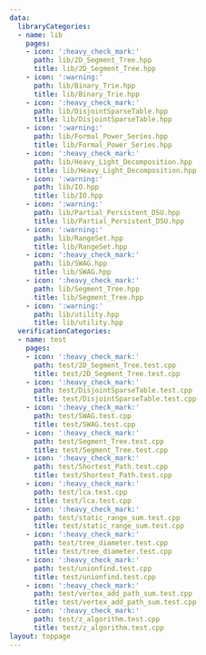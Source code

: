 ```yaml
---
data:
  libraryCategories:
  - name: lib
    pages:
    - icon: ':heavy_check_mark:'
      path: lib/2D_Segment_Tree.hpp
      title: lib/2D_Segment_Tree.hpp
    - icon: ':warning:'
      path: lib/Binary_Trie.hpp
      title: lib/Binary_Trie.hpp
    - icon: ':heavy_check_mark:'
      path: lib/DisjointSparseTable.hpp
      title: lib/DisjointSparseTable.hpp
    - icon: ':warning:'
      path: lib/Formal_Power_Series.hpp
      title: lib/Formal_Power_Series.hpp
    - icon: ':heavy_check_mark:'
      path: lib/Heavy_Light_Decomposition.hpp
      title: lib/Heavy_Light_Decomposition.hpp
    - icon: ':warning:'
      path: lib/IO.hpp
      title: lib/IO.hpp
    - icon: ':warning:'
      path: lib/Partial_Persistent_DSU.hpp
      title: lib/Partial_Persistent_DSU.hpp
    - icon: ':warning:'
      path: lib/RangeSet.hpp
      title: lib/RangeSet.hpp
    - icon: ':heavy_check_mark:'
      path: lib/SWAG.hpp
      title: lib/SWAG.hpp
    - icon: ':heavy_check_mark:'
      path: lib/Segment_Tree.hpp
      title: lib/Segment_Tree.hpp
    - icon: ':warning:'
      path: lib/utility.hpp
      title: lib/utility.hpp
  verificationCategories:
  - name: test
    pages:
    - icon: ':heavy_check_mark:'
      path: test/2D_Segment_Tree.test.cpp
      title: test/2D_Segment_Tree.test.cpp
    - icon: ':heavy_check_mark:'
      path: test/DisjointSparseTable.test.cpp
      title: test/DisjointSparseTable.test.cpp
    - icon: ':heavy_check_mark:'
      path: test/SWAG.test.cpp
      title: test/SWAG.test.cpp
    - icon: ':heavy_check_mark:'
      path: test/Segment_Tree.test.cpp
      title: test/Segment_Tree.test.cpp
    - icon: ':heavy_check_mark:'
      path: test/Shortest_Path.test.cpp
      title: test/Shortest_Path.test.cpp
    - icon: ':heavy_check_mark:'
      path: test/lca.test.cpp
      title: test/lca.test.cpp
    - icon: ':heavy_check_mark:'
      path: test/static_range_sum.test.cpp
      title: test/static_range_sum.test.cpp
    - icon: ':heavy_check_mark:'
      path: test/tree_diameter.test.cpp
      title: test/tree_diameter.test.cpp
    - icon: ':heavy_check_mark:'
      path: test/unionfind.test.cpp
      title: test/unionfind.test.cpp
    - icon: ':heavy_check_mark:'
      path: test/vertex_add_path_sum.test.cpp
      title: test/vertex_add_path_sum.test.cpp
    - icon: ':heavy_check_mark:'
      path: test/z_algorithm.test.cpp
      title: test/z_algorithm.test.cpp
layout: toppage
---
```

